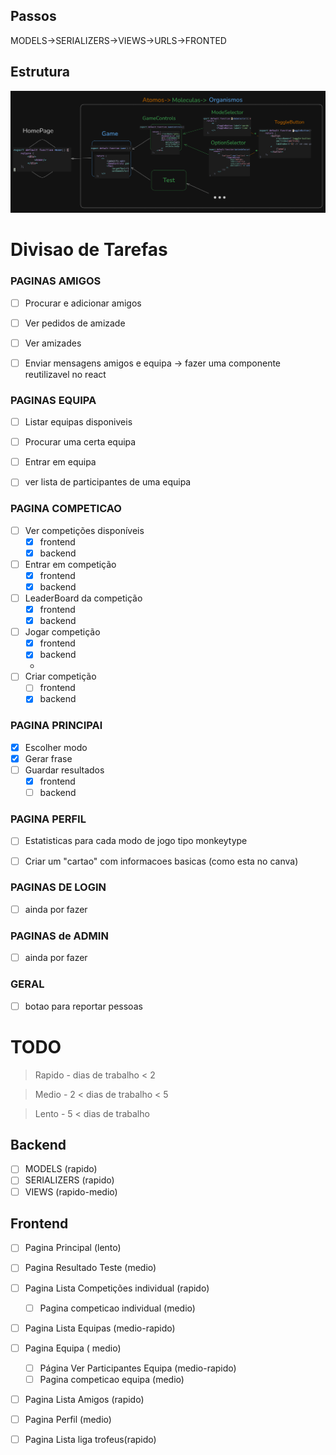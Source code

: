 ## Passos
MODELS->SERIALIZERS->VIEWS->URLS->FRONTED

## Estrutura

<img src="./nogs/nogs-frontend/helperpics/structure.png"/>

# Divisao de Tarefas

### PAGINAS AMIGOS
- [ ] Procurar e adicionar amigos

- [ ] Ver pedidos de amizade

- [ ] Ver amizades

- [ ] Enviar mensagens amigos e equipa  -> fazer uma componente reutilizavel no react

### PAGINAS EQUIPA
- [ ] Listar equipas disponiveis

- [ ] Procurar uma certa equipa

- [ ] Entrar em equipa

- [ ] ver lista de participantes de uma equipa


### PAGINA COMPETICAO

- [ ] Ver competições disponíveis
  - [x] frontend
  - [x] backend

- [ ] Entrar em competição
  - [x] frontend
  - [x] backend
   
- [ ] LeaderBoard da competição
  - [x] frontend
  - [x] backend

- [ ] Jogar competição
  - [x] frontend
  - [x] backend
  - 
- [ ] Criar competição
  - [ ] frontend
  - [x] backend

### PAGINA PRINCIPAl

- [x] Escolher modo
- [x] Gerar frase
- [ ] Guardar resultados
  - [x] frontend
  - [ ] backend

### PAGINA PERFIL

- [ ] Estatisticas para cada modo de jogo tipo monkeytype

- [ ] Criar um "cartao" com informacoes basicas (como esta no canva)


### PAGINAS DE LOGIN

- [ ] ainda por fazer

### PAGINAS de ADMIN

- [ ] ainda por fazer

### GERAL

- [ ] botao para reportar pessoas


# TODO
> Rapido - dias de trabalho < 2

> Medio -  2 < dias de trabalho < 5

> Lento - 5 < dias de trabalho

## Backend
- [ ] MODELS (rapido)
- [ ] SERIALIZERS (rapido)
- [ ] VIEWS (rapido-medio)

## Frontend
- [ ] Pagina Principal (lento)

- [ ] Pagina Resultado Teste (medio)

- [ ] Pagina Lista Competições individual (rapido)
  - [ ] Pagina competicao individual  (medio)

- [ ] Pagina Lista Equipas (medio-rapido)

- [ ] Pagina Equipa ( medio)
  - [ ] Página Ver Participantes Equipa (medio-rapido)
  - [ ] Pagina competicao equipa (medio)

- [ ] Pagina Lista Amigos (rapido)

- [ ] Pagina Perfil (medio)

- [ ] Pagina Lista liga trofeus(rapido)

